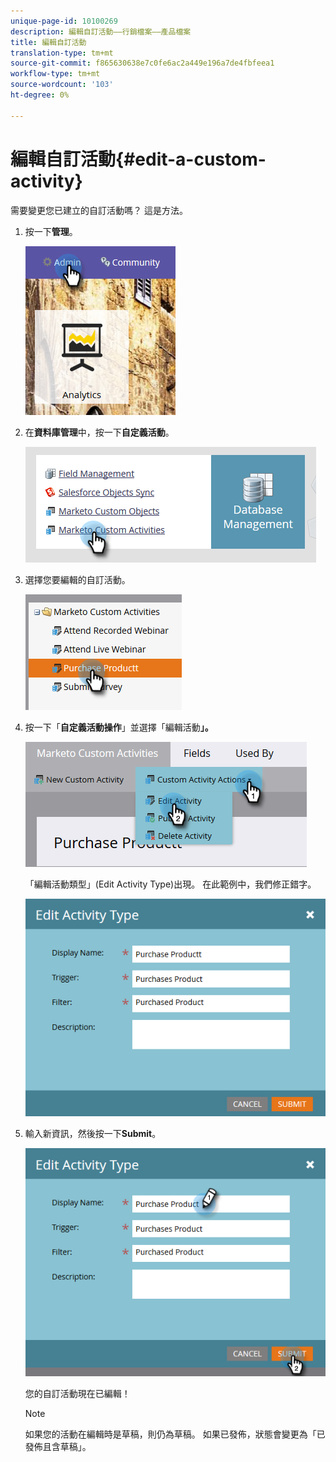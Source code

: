 ```yaml
---
unique-page-id: 10100269
description: 編輯自訂活動——行銷檔案——產品檔案
title: 編輯自訂活動
translation-type: tm+mt
source-git-commit: f865630638e7c0fe6ac2a449e196a7de4fbfeea1
workflow-type: tm+mt
source-wordcount: '103'
ht-degree: 0%

---
```



# 編輯自訂活動{#edit-a-custom-activity}

需要變更您已建立的自訂活動嗎？ 這是方法。

1. 按一下&#x200B;**管理**。

   ![](assets/one-1.png)

1. 在&#x200B;**資料庫管理**&#x200B;中，按一下&#x200B;**自定義活動**。

   ![](assets/two-1.png)

1. 選擇您要編輯的自訂活動。

   ![](assets/three-1.png)

1. 按一下「**自定義活動操作**」並選擇「編輯活動&#x200B;**」。**

   ![](assets/four-1.png)

   「編輯活動類型」(Edit Activity Type)出現。 在此範例中，我們修正錯字。

   ![](assets/five-1.png)

1. 輸入新資訊，然後按一下&#x200B;**Submit**。

   ![](assets/six-1.png)

   您的自訂活動現在已編輯！

   >[!NOTE]
   >
   >如果您的活動在編輯時是草稿，則仍為草稿。 如果已發佈，狀態會變更為「已發佈且含草稿」。
